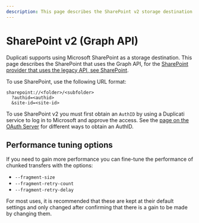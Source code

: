 ```yaml
---
description: This page describes the SharePoint v2 storage destination
---
```


# SharePoint v2 (Graph API)

Duplicati supports using Microsoft SharePoint as a storage destination. This page describes the SharePoint that uses the Graph API, for the [SharePoint provider that uses the legacy API, see SharePoint](sharepoint-destination.md).

To use SharePoint, use the following URL format:

```
sharepoint://<folder>/<subfolder>
  ?authid=<authid>
  &site-id=<site-id>
```

To use SharePoint v2 you must first obtain an `AuthID` by using a Duplicati service to log in to Microsoft and approve the access. See the [page on the OAuth Server](../../duplicati-programs/oauth-server.md) for different ways to obtain an AuthID.

## Performance tuning options

If you need to gain more performance you can fine-tune the performance of chunked transfers with the options:

* `--fragment-size`
* `--fragment-retry-count`
* `--fragment-retry-delay`

For most uses, it is recommended that these are kept at their default settings and only changed after confirming that there is a gain to be made by changing them.
